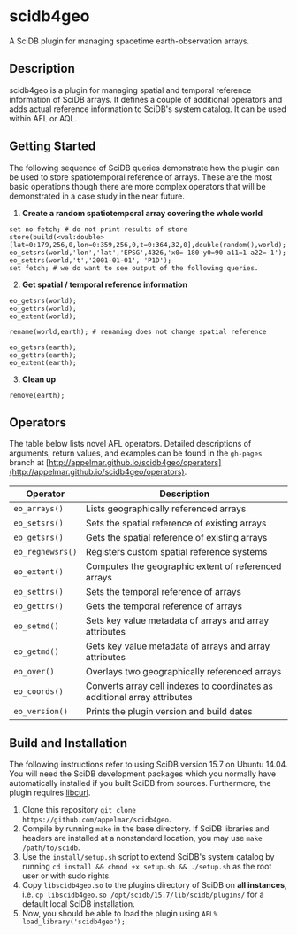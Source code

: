 # scidb4geo
A SciDB plugin for managing spacetime earth-observation arrays.

## Description
scidb4geo is a plugin for managing spatial and temporal reference information of SciDB arrays. It defines a couple of additional operators and adds actual reference information to SciDB's system catalog. It can be used within AFL or AQL. 



## Getting Started

The following sequence of SciDB queries demonstrate how the plugin can be used to store spatiotemporal reference of arrays. These are the most basic operations though there are more complex 
operators that will be demonstrated in a case study in the near future.

1. **Create a random spatiotemporal array covering the whole world**

  ```
  set no fetch; # do not print results of store
  store(build(<val:double>[lat=0:179,256,0,lon=0:359,256,0,t=0:364,32,0],double(random(),world); 
  eo_setsrs(world,'lon','lat','EPSG',4326,'x0=-180 y0=90 a11=1 a22=-1');
  eo_settrs(world,'t','2001-01-01', 'P1D');
  set fetch; # we do want to see output of the following queries.
  ```
  
2. **Get spatial / temporal reference information**
  ```
  eo_getsrs(world); 
  eo_gettrs(world);
  eo_extent(world);
  
  rename(world,earth); # renaming does not change spatial reference
  
  eo_getsrs(earth); 
  eo_gettrs(earth);
  eo_extent(earth);
  ```
  
3. **Clean up**
  ```
  remove(earth);
  ```





## Operators
The table below lists novel AFL operators. Detailed descriptions of arguments, return values, and examples can be found in the `gh-pages` branch at [http://appelmar.github.io/scidb4geo/operators](http://appelmar.github.io/scidb4geo/operators).

| **Operator** | **Description** |
| -----------  | --------------------------------------------------------  |
| `eo_arrays()`    | Lists geographically referenced arrays |
| `eo_setsrs()`    | Sets the spatial reference of existing arrays |
| `eo_getsrs()`    | Gets the spatial reference of existing arrays |
| `eo_regnewsrs()` | Registers custom spatial reference systems  |
| `eo_extent()`    | Computes the geographic extent of referenced arrays |
| `eo_settrs()`    | Sets the temporal reference of arrays |
| `eo_gettrs()`    | Gets the temporal reference of arrays |
| `eo_setmd()`     | Sets key value metadata of arrays and array attributes |
| `eo_getmd()`     | Gets key value metadata of arrays and array attributes |
| `eo_over()`      | Overlays two geographically referenced arrays  |
| `eo_coords()`    | Converts array cell indexes to coordinates as additional array attributes  |
| `eo_version()`   | Prints the plugin version and build dates  |


## Build and Installation
The following instructions refer to using SciDB version 15.7 on Ubuntu 14.04. You will need the SciDB development packages which you normally have automatically installed if you built SciDB from sources.
Furthermore, the plugin requires [libcurl](http://curl.haxx.se/).

1. Clone this repository `git clone https://github.com/appelmar/scidb4geo`.
2. Compile by running `make` in the base directory. If SciDB libraries and headers are installed at a nonstandard location, you may use `make /path/to/scidb`.
3. Use the `install/setup.sh` script to extend SciDB's system catalog by running `cd install && chmod +x setup.sh && ./setup.sh` as the root user or with sudo rights.
4. Copy `libscidb4geo.so` to the plugins directory of SciDB on **all instances**, i.e. `cp libscidb4geo.so /opt/scidb/15.7/lib/scidb/plugins/` for a default local SciDB installation.
5. Now, you should be able to load the plugin using `AFL% load_library('scidb4geo');`


